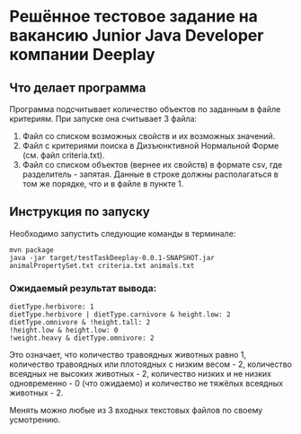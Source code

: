 # Решённое тестовое задание на вакансию Junior Java Developer компании Deeplay

## Что делает программа

Программа подсчитывает количество объектов по заданным в файле критериям. При запуске она считывает 3 файла:

1. Файл со списком возможных свойств и их возможных значений.
2. Файл с критериями поиска в Дизъюнктивной Нормальной Форме (см. файл criteria.txt).
3. Файл со списком объектов (вернее их свойств) в формате csv, где разделитель - запятая. Данные в строке должны располагаться в том же порядке, что и в файле в пункте 1.

## Инструкция по запуску

Необходимо запустить следующие команды в терминале:

```
mvn package
java -jar target/testTaskDeeplay-0.0.1-SNAPSHOT.jar animalPropertySet.txt criteria.txt animals.txt
```

### Ожидаемый результат вывода:

```
dietType.herbivore: 1
dietType.herbivore | dietType.carnivore & height.low: 2
dietType.omnivore & !height.tall: 2
!height.low & height.low: 0
!weight.heavy & dietType.omnivore: 2
```

Это означает, что количество травоядных животных равно 1, количество травоядных или плотоядных с низким весом - 2, количество всеядных не высоких животных - 2, количество низких и не низких одновременно - 0 (что ожидаемо) и количество не тяжёлых всеядных животных - 2.

Менять можно любые из 3 входных текстовых файлов по своему усмотрению.
